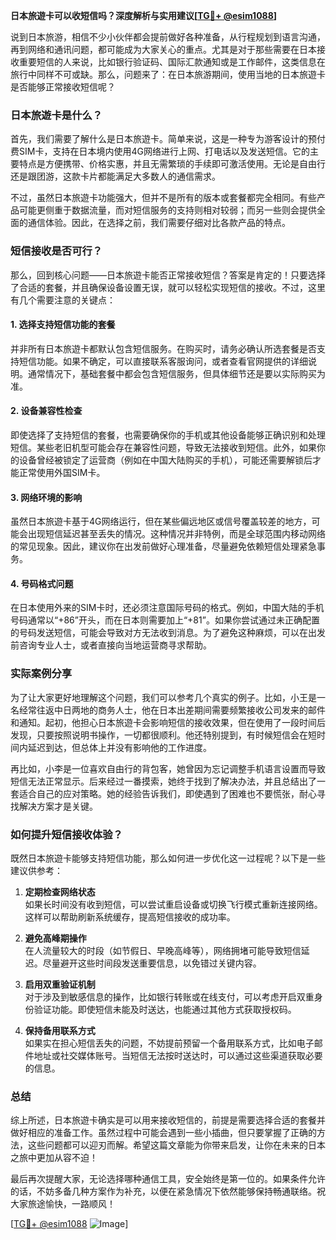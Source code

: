 **日本旅遊卡可以收短信吗？深度解析与实用建议[[TG💪+ @esim1088](https://t.me/s/esim1088)]**

说到日本旅游，相信不少小伙伴都会提前做好各种准备，从行程规划到语言沟通，再到网络和通讯问题，都可能成为大家关心的重点。尤其是对于那些需要在日本接收重要短信的人来说，比如银行验证码、国际汇款通知或是工作邮件，这类信息在旅行中同样不可或缺。那么，问题来了：在日本旅游期间，使用当地的日本旅遊卡是否能够正常接收短信呢？

### 日本旅遊卡是什么？

首先，我们需要了解什么是日本旅遊卡。简单来说，这是一种专为游客设计的预付费SIM卡，支持在日本境内使用4G网络进行上网、打电话以及发送短信。它的主要特点是方便携带、价格实惠，并且无需繁琐的手续即可激活使用。无论是自由行还是跟团游，这款卡片都能满足大多数人的通信需求。

不过，虽然日本旅遊卡功能强大，但并不是所有的版本或套餐都完全相同。有些产品可能更侧重于数据流量，而对短信服务的支持则相对较弱；而另一些则会提供全面的通信体验。因此，在选择之前，我们需要仔细对比各款产品的特点。

### 短信接收是否可行？

那么，回到核心问题——日本旅遊卡能否正常接收短信？答案是肯定的！只要选择了合适的套餐，并且确保设备设置无误，就可以轻松实现短信的接收。不过，这里有几个需要注意的关键点：

#### 1. **选择支持短信功能的套餐**
   并非所有日本旅遊卡都默认包含短信服务。在购买时，请务必确认所选套餐是否支持短信功能。如果不确定，可以直接联系客服询问，或者查看官网提供的详细说明。通常情况下，基础套餐中都会包含短信服务，但具体细节还是要以实际购买为准。

#### 2. **设备兼容性检查**
   即使选择了支持短信的套餐，也需要确保你的手机或其他设备能够正确识别和处理短信。某些老旧机型可能会存在兼容性问题，导致无法接收到短信。此外，如果你的设备曾经被锁定了运营商（例如在中国大陆购买的手机），可能还需要解锁后才能正常使用外国SIM卡。

#### 3. **网络环境的影响**
   虽然日本旅遊卡基于4G网络运行，但在某些偏远地区或信号覆盖较差的地方，可能会出现短信延迟甚至丢失的情况。这种情况并非特例，而是全球范围内移动网络的常见现象。因此，建议你在出发前做好心理准备，尽量避免依赖短信处理紧急事务。

#### 4. **号码格式问题**
   在日本使用外来的SIM卡时，还必须注意国际号码的格式。例如，中国大陆的手机号码通常以“+86”开头，而在日本则需要加上“+81”。如果你尝试通过未正确配置的号码发送短信，可能会导致对方无法收到消息。为了避免这种麻烦，可以在出发前咨询专业人士，或者直接向当地运营商寻求帮助。

### 实际案例分享

为了让大家更好地理解这个问题，我们可以参考几个真实的例子。比如，小王是一名经常往返中日两地的商务人士，他在日本出差期间需要频繁接收公司发来的邮件和通知。起初，他担心日本旅遊卡会影响短信的接收效果，但在使用了一段时间后发现，只要按照说明书操作，一切都很顺利。他还特别提到，有时候短信会在短时间内延迟到达，但总体上并没有影响他的工作进度。

再比如，小李是一位喜欢自由行的背包客，她曾因为忘记调整手机语言设置而导致短信无法正常显示。后来经过一番摸索，她终于找到了解决办法，并且总结出了一套适合自己的应对策略。她的经验告诉我们，即使遇到了困难也不要慌张，耐心寻找解决方案才是关键。

### 如何提升短信接收体验？

既然日本旅遊卡能够支持短信功能，那么如何进一步优化这一过程呢？以下是一些建议供参考：

1. **定期检查网络状态**  
   如果长时间没有收到短信，可以尝试重启设备或切换飞行模式重新连接网络。这样可以帮助刷新系统缓存，提高短信接收的成功率。

2. **避免高峰期操作**  
   在人流量较大的时段（如节假日、早晚高峰等），网络拥堵可能导致短信延迟。尽量避开这些时间段发送重要信息，以免错过关键内容。

3. **启用双重验证机制**  
   对于涉及到敏感信息的操作，比如银行转账或在线支付，可以考虑开启双重身份验证功能。即使短信未能及时送达，也能通过其他方式获取授权码。

4. **保持备用联系方式**  
   如果实在担心短信丢失的问题，不妨提前预留一个备用联系方式，比如电子邮件地址或社交媒体账号。当短信无法按时送达时，可以通过这些渠道获取必要的信息。

### 总结

综上所述，日本旅遊卡确实是可以用来接收短信的，前提是需要选择合适的套餐并做好相应的准备工作。虽然过程中可能会遇到一些小插曲，但只要掌握了正确的方法，这些问题都可以迎刃而解。希望这篇文章能为你带来启发，让你在未来的日本之旅中更加从容不迫！

最后再次提醒大家，无论选择哪种通信工具，安全始终是第一位的。如果条件允许的话，不妨多备几种方案作为补充，以便在紧急情况下依然能够保持畅通联络。祝大家旅途愉快，一路顺风！

[[TG💪+ @esim1088](https://t.me/s/esim1088) ![Image](https://i.postimg.cc/4NQfJmqS/Snipaste-2025-05-13-00-14-12.png)]
